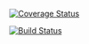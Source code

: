 

[![Coverage Status](https://coveralls.io/repos/github/sasumaki/ohtu-viikko1/badge.svg?branch=master)](https://coveralls.io/github/sasumaki/ohtu-viikko1?branch=master)

[![Build Status](https://travis-ci.org/sasumaki/ohtu-viikko1.svg?branch=master)](https://travis-ci.org/sasumaki/ohtu-viikko1)
